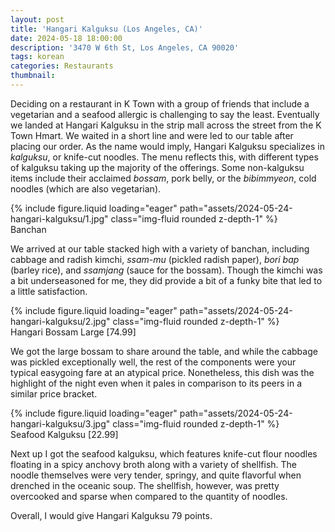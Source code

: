 ```yaml
---
layout: post
title: 'Hangari Kalguksu (Los Angeles, CA)'
date: 2024-05-18 18:00:00
description: '3470 W 6th St, Los Angeles, CA 90020'
tags: korean 
categories: Restaurants
thumbnail:
---
```

Deciding on a restaurant in K Town with a group of friends that include a vegetarian and a seafood allergic is challenging to say the least. Eventually we landed at Hangari Kalguksu in the strip mall across the street from the K Town Hmart. We waited in a short line and were led to our table after placing our order. 
As the name would imply, Hangari Kalguksu specializes in _kalguksu_, or knife-cut noodles. The menu reflects this, with different types of kalguksu taking up the majority of the offerings. Some non-kalguksu items include their acclaimed _bossam_, pork belly, or the _bibimmyeon_, cold noodles (which are also vegetarian).

<div class="row mt-3">
    <div class="col-sm mt-3 mt-md-0">
        {% include figure.liquid loading="eager" path="assets/2024-05-24-hangari-kalguksu/1.jpg" class="img-fluid rounded z-depth-1" %}
    </div>
</div>
<div class="caption">
    Banchan
</div>

We arrived at our table stacked high with a variety of banchan, including cabbage and radish kimchi, _ssam-mu_ (pickled radish paper), _bori bap_ (barley rice), and _ssamjang_ (sauce for the bossam). 
Though the kimchi was a bit underseasoned for me, they did provide a bit of a funky bite that led to a little satisfaction.

<div class="row mt-3">
    <div class="col-sm mt-3 mt-md-0">
        {% include figure.liquid loading="eager" path="assets/2024-05-24-hangari-kalguksu/2.jpg" class="img-fluid rounded z-depth-1" %}
    </div>
</div>
<div class="caption">
    Hangari Bossam Large [74.99]
</div>

We got the large bossam to share around the table, and while the cabbage was pickled exceptionally well, the rest of the components were your typical easygoing fare at an atypical price. Nonetheless, this dish was the highlight of the night even when it pales in comparison to its peers in a similar price bracket.

<div class="row mt-3">
    <div class="col-sm mt-3 mt-md-0">
        {% include figure.liquid loading="eager" path="assets/2024-05-24-hangari-kalguksu/3.jpg" class="img-fluid rounded z-depth-1" %}
    </div>
</div>
<div class="caption">
    Seafood Kalguksu [22.99]
</div>

Next up I got the seafood kalguksu, which features knife-cut flour noodles floating in a spicy anchovy broth along with a variety of shellfish. The noodle themselves were very tender, springy, and quite flavorful when drenched in the oceanic soup.
The shellfish, however, was pretty overcooked and sparse when compared to the quantity of noodles.

Overall, I would give Hangari Kalguksu 79 points.
